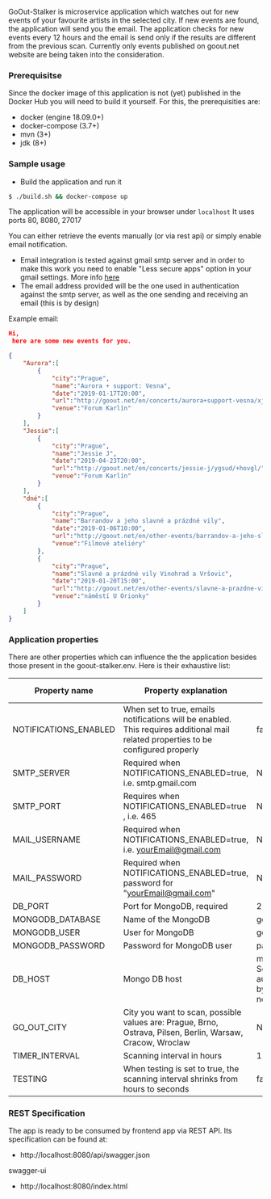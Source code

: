 GoOut-Stalker is microservice application which watches out for new events of your favourite artists in the selected city. If new events are found, the application will send you the email. The application checks for new events every 12 hours and the email is send only if the results are different from the previous scan. Currently only events published on goout.net website are being taken into the consideration.


### Prerequisitse
Since the docker image of this application is not (yet) published in the Docker Hub you will need to build it yourself. For this, the prerequisities are:
 - docker (engine 18.09.0+)
 - docker-compose (3.7+)
 - mvn (3+)
 - jdk (8+)


### Sample usage
 - Build the application and run it
```bash
$ ./build.sh && docker-compose up
```

The application will be accessible in your browser under `localhost`
It uses ports 80, 8080, 27017

You can either retrieve the events manually (or via rest api) or simply enable email notification. 

 - Email integration is tested against gmail smtp server and in order to make this work you need to enable "Less secure apps" option in your gmail settings. More info [here](https://www.google.com/settings/security/lesssecureapps)
 - The email address provided will be the one used in authentication against the smtp server, as well as the one sending and receiving an email (this is by design)

Example email:

```json
Hi,
 here are some new events for you. 

{
    "Aurora":[
        {
            "city":"Prague",
            "name":"Aurora + support: Vesna",
            "date":"2019-01-17T20:00",
            "url":"http://goout.net/en/concerts/aurora+support-vesna/xjgcd/+jojmj/",
            "venue":"Forum Karlín"
        }
    ],
    "Jessie":[
        {
            "city":"Prague",
            "name":"Jessie J",
            "date":"2019-04-23T20:00",
            "url":"http://goout.net/en/concerts/jessie-j/ygsud/+hovgl/",
            "venue":"Forum Karlín"
        }
    ],
    "dné":[
        {
            "city":"Prague",
            "name":"Barrandov a jeho slavné a prázdné vily",
            "date":"2019-01-06T10:00",
            "url":"http://goout.net/en/other-events/barrandov-a-jeho-slavne-a-prazdne-vily/ejwhd/+lmibl/",
            "venue":"Filmové ateliéry"
        },
        {
            "city":"Prague",
            "name":"Slavné a prázdné vily Vinohrad a Vršovic",
            "date":"2019-01-20T15:00",
            "url":"http://goout.net/en/other-events/slavne-a-prazdne-vily-vinohrad-a-vrsovic/civud/+hadhl/",
            "venue":"náměstí U Orionky"
        }
    ]
}
```
### Application properties

There are other properties which can influence the the application besides those present in the goout-stalker.env. Here is their exhaustive list:

Property name | Property explanation | Default Value
------------ | ------------- | -----------------
| NOTIFICATIONS_ENABLED | When set to true, emails notifications will be enabled. This requires additional mail related properties to be configured properly | false |
| SMTP_SERVER | Required when NOTIFICATIONS_ENABLED=true, i.e. smtp.gmail.com | N/A |
| SMTP_PORT | Requires when NOTIFICATIONS_ENABLED=true , i.e. 465 | N/A |
| MAIL_USERNAME | Required when NOTIFICATIONS_ENABLED=true, i.e. yourEmail@gmail.com | N/A |
| MAIL_PASSWORD | Required when NOTIFICATIONS_ENABLED=true, password for "yourEmail@gmail.com" | N/A |
| DB_PORT | Port for MongoDB, required | 27017 |
| MONGODB_DATABASE | Name of the MongoDB| goout-stalker |
| MONGODB_USER | User for MongoDB | goout-admin |
| MONGODB_PASSWORD | Password for MongoDB user | password1! | 
| DB_HOST | Mongo DB host | mongodb. Set automagically by docker networking |
| GO_OUT_CITY | City you want to scan, possible values are: Prague, Brno, Ostrava, Pilsen, Berlin, Warsaw, Cracow, Wroclaw | N/A |
TIMER_INTERVAL | Scanning interval in hours | 12 |
|TESTING | When testing is set to true, the scanning interval shrinks from hours to seconds | false |

### REST Specification
The app is ready to be consumed by frontend app via REST API.
Its specification can be found at:
- http://localhost:8080/api/swagger.json

swagger-ui
- http://localhost:8080/index.html

